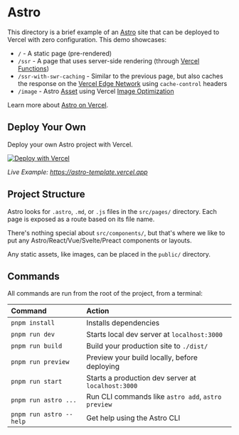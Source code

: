 # Astro

This directory is a brief example of an [Astro](https://astro.build/) site that can be deployed to Vercel with zero configuration. This demo showcases:

- `/` - A static page (pre-rendered)
- `/ssr` - A page that uses server-side rendering (through [Vercel Functions](https://vercel.com/docs/functions))
- `/ssr-with-swr-caching` - Similar to the previous page, but also caches the response on the [Vercel Edge Network](https://vercel.com/docs/edge-network/overview) using `cache-control` headers
- `/image` - Astro [Asset](https://docs.astro.build/en/guides/images/) using Vercel [Image Optimization](https://vercel.com/docs/image-optimization)

Learn more about [Astro on Vercel](https://vercel.com/docs/frameworks/astro).

## Deploy Your Own

Deploy your own Astro project with Vercel.

[![Deploy with Vercel](https://vercel.com/button)](https://vercel.com/new/clone?repository-url=https://github.com/vercel/examples/tree/main/framework-boilerplates/astro&template=astro)

_Live Example: https://astro-template.vercel.app_

## Project Structure

Astro looks for `.astro`, `.md`, or `.js` files in the `src/pages/` directory. Each page is exposed as a route based on its file name.

There's nothing special about `src/components/`, but that's where we like to put any Astro/React/Vue/Svelte/Preact components or layouts.

Any static assets, like images, can be placed in the `public/` directory.

## Commands

All commands are run from the root of the project, from a terminal:

| Command                | Action                                             |
| :--------------------- | :------------------------------------------------- |
| `pnpm install`          | Installs dependencies                              |
| `pnpm run dev`          | Starts local dev server at `localhost:3000`        |
| `pnpm run build`        | Build your production site to `./dist/`            |
| `pnpm run preview`      | Preview your build locally, before deploying       |
| `pnpm run start`       | Starts a production dev server at  `localhost:3000`     |
| `pnpm run astro ...`    | Run CLI commands like `astro add`, `astro preview` |
| `pnpm run astro --help` | Get help using the Astro CLI                       |
